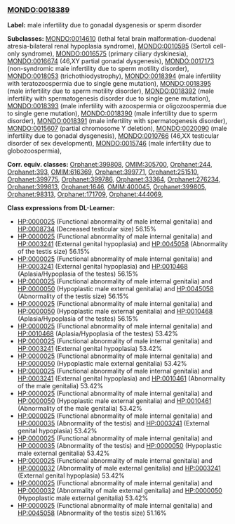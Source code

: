 
### [MONDO:0018389](http://purl.obolibrary.org/obo/MONDO_0018389)
**Label:** male infertility due to gonadal dysgenesis or sperm disorder

**Subclasses:** [MONDO:0014610](http://purl.obolibrary.org/obo/MONDO_0014610) (lethal fetal brain malformation-duodenal atresia-bilateral renal hypoplasia syndrome), [MONDO:0010595](http://purl.obolibrary.org/obo/MONDO_0010595) (Sertoli cell-only syndrome), [MONDO:0016575](http://purl.obolibrary.org/obo/MONDO_0016575) (primary ciliary dyskinesia), [MONDO:0016674](http://purl.obolibrary.org/obo/MONDO_0016674) (46,XY partial gonadal dysgenesis), [MONDO:0017173](http://purl.obolibrary.org/obo/MONDO_0017173) (non-syndromic male infertility due to sperm motility disorder), [MONDO:0018053](http://purl.obolibrary.org/obo/MONDO_0018053) (trichothiodystrophy), [MONDO:0018394](http://purl.obolibrary.org/obo/MONDO_0018394) (male infertility with teratozoospermia due to single gene mutation), [MONDO:0018395](http://purl.obolibrary.org/obo/MONDO_0018395) (male infertility due to sperm motility disorder), [MONDO:0018392](http://purl.obolibrary.org/obo/MONDO_0018392) (male infertility with spermatogenesis disorder due to single gene mutation), [MONDO:0018393](http://purl.obolibrary.org/obo/MONDO_0018393) (male infertility with azoospermia or oligozoospermia due to single gene mutation), [MONDO:0018390](http://purl.obolibrary.org/obo/MONDO_0018390) (male infertility due to sperm disorder), [MONDO:0018391](http://purl.obolibrary.org/obo/MONDO_0018391) (male infertility with spermatogenesis disorder), [MONDO:0015607](http://purl.obolibrary.org/obo/MONDO_0015607) (partial chromosome Y deletion), [MONDO:0020090](http://purl.obolibrary.org/obo/MONDO_0020090) (male infertility due to gonadal dysgenesis), [MONDO:0010766](http://purl.obolibrary.org/obo/MONDO_0010766) (46,XX testicular disorder of sex development), [MONDO:0015746](http://purl.obolibrary.org/obo/MONDO_0015746) (male infertility due to globozoospermia), 

**Corr. equiv. classes:** [Orphanet:399808](http://www.orpha.net/ORDO/Orphanet_399808), [OMIM:305700](http://purl.obolibrary.org/obo/OMIM_305700), [Orphanet:244](http://www.orpha.net/ORDO/Orphanet_244), [Orphanet:393](http://www.orpha.net/ORDO/Orphanet_393), [OMIM:616369](http://purl.obolibrary.org/obo/OMIM_616369), [Orphanet:399771](http://www.orpha.net/ORDO/Orphanet_399771), [Orphanet:251510](http://www.orpha.net/ORDO/Orphanet_251510), [Orphanet:399775](http://www.orpha.net/ORDO/Orphanet_399775), [Orphanet:399786](http://www.orpha.net/ORDO/Orphanet_399786), [Orphanet:33364](http://www.orpha.net/ORDO/Orphanet_33364), [Orphanet:276234](http://www.orpha.net/ORDO/Orphanet_276234), [Orphanet:399813](http://www.orpha.net/ORDO/Orphanet_399813), [Orphanet:1646](http://www.orpha.net/ORDO/Orphanet_1646), [OMIM:400045](http://purl.obolibrary.org/obo/OMIM_400045), [Orphanet:399805](http://www.orpha.net/ORDO/Orphanet_399805), [Orphanet:98313](http://www.orpha.net/ORDO/Orphanet_98313), [Orphanet:171709](http://www.orpha.net/ORDO/Orphanet_171709), [Orphanet:444069](http://www.orpha.net/ORDO/Orphanet_444069), 

**Class expressions from DL-Learner:**

- [HP:0000025](http://purl.obolibrary.org/obo/HP_0000025) (Functional abnormality of male internal genitalia) and [HP:0008734](http://purl.obolibrary.org/obo/HP_0008734) (Decreased testicular size) 56.15%
- [HP:0000025](http://purl.obolibrary.org/obo/HP_0000025) (Functional abnormality of male internal genitalia) and [HP:0003241](http://purl.obolibrary.org/obo/HP_0003241) (External genital hypoplasia) and [HP:0045058](http://purl.obolibrary.org/obo/HP_0045058) (Abnormality of the testis size) 56.15%
- [HP:0000025](http://purl.obolibrary.org/obo/HP_0000025) (Functional abnormality of male internal genitalia) and [HP:0003241](http://purl.obolibrary.org/obo/HP_0003241) (External genital hypoplasia) and [HP:0010468](http://purl.obolibrary.org/obo/HP_0010468) (Aplasia/Hypoplasia of the testes) 56.15%
- [HP:0000025](http://purl.obolibrary.org/obo/HP_0000025) (Functional abnormality of male internal genitalia) and [HP:0000050](http://purl.obolibrary.org/obo/HP_0000050) (Hypoplastic male external genitalia) and [HP:0045058](http://purl.obolibrary.org/obo/HP_0045058) (Abnormality of the testis size) 56.15%
- [HP:0000025](http://purl.obolibrary.org/obo/HP_0000025) (Functional abnormality of male internal genitalia) and [HP:0000050](http://purl.obolibrary.org/obo/HP_0000050) (Hypoplastic male external genitalia) and [HP:0010468](http://purl.obolibrary.org/obo/HP_0010468) (Aplasia/Hypoplasia of the testes) 56.15%
- [HP:0000025](http://purl.obolibrary.org/obo/HP_0000025) (Functional abnormality of male internal genitalia) and [HP:0010468](http://purl.obolibrary.org/obo/HP_0010468) (Aplasia/Hypoplasia of the testes) 53.42%
- [HP:0000025](http://purl.obolibrary.org/obo/HP_0000025) (Functional abnormality of male internal genitalia) and [HP:0003241](http://purl.obolibrary.org/obo/HP_0003241) (External genital hypoplasia) 53.42%
- [HP:0000025](http://purl.obolibrary.org/obo/HP_0000025) (Functional abnormality of male internal genitalia) and [HP:0000050](http://purl.obolibrary.org/obo/HP_0000050) (Hypoplastic male external genitalia) 53.42%
- [HP:0000025](http://purl.obolibrary.org/obo/HP_0000025) (Functional abnormality of male internal genitalia) and [HP:0003241](http://purl.obolibrary.org/obo/HP_0003241) (External genital hypoplasia) and [HP:0010461](http://purl.obolibrary.org/obo/HP_0010461) (Abnormality of the male genitalia) 53.42%
- [HP:0000025](http://purl.obolibrary.org/obo/HP_0000025) (Functional abnormality of male internal genitalia) and [HP:0000050](http://purl.obolibrary.org/obo/HP_0000050) (Hypoplastic male external genitalia) and [HP:0010461](http://purl.obolibrary.org/obo/HP_0010461) (Abnormality of the male genitalia) 53.42%
- [HP:0000025](http://purl.obolibrary.org/obo/HP_0000025) (Functional abnormality of male internal genitalia) and [HP:0000035](http://purl.obolibrary.org/obo/HP_0000035) (Abnormality of the testis) and [HP:0003241](http://purl.obolibrary.org/obo/HP_0003241) (External genital hypoplasia) 53.42%
- [HP:0000025](http://purl.obolibrary.org/obo/HP_0000025) (Functional abnormality of male internal genitalia) and [HP:0000035](http://purl.obolibrary.org/obo/HP_0000035) (Abnormality of the testis) and [HP:0000050](http://purl.obolibrary.org/obo/HP_0000050) (Hypoplastic male external genitalia) 53.42%
- [HP:0000025](http://purl.obolibrary.org/obo/HP_0000025) (Functional abnormality of male internal genitalia) and [HP:0000032](http://purl.obolibrary.org/obo/HP_0000032) (Abnormality of male external genitalia) and [HP:0003241](http://purl.obolibrary.org/obo/HP_0003241) (External genital hypoplasia) 53.42%
- [HP:0000025](http://purl.obolibrary.org/obo/HP_0000025) (Functional abnormality of male internal genitalia) and [HP:0000032](http://purl.obolibrary.org/obo/HP_0000032) (Abnormality of male external genitalia) and [HP:0000050](http://purl.obolibrary.org/obo/HP_0000050) (Hypoplastic male external genitalia) 53.42%
- [HP:0000025](http://purl.obolibrary.org/obo/HP_0000025) (Functional abnormality of male internal genitalia) and [HP:0045058](http://purl.obolibrary.org/obo/HP_0045058) (Abnormality of the testis size) 51.16%


